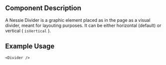 Component Description
---------------------

A Nessie Divider is a graphic element placed as in the page as a visual divider, meant for layouting purposes. It can be either horizontal (default) or vertical ( `isVertical` ).

Example Usage
-------------

    <Divider />
